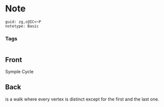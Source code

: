 # Note
```
guid: zg,c@IC<~P
notetype: Basic
```

### Tags
```
```

## Front
Symple Cycle

## Back
is a walk where every vertex is distinct except for the first and the last one.
